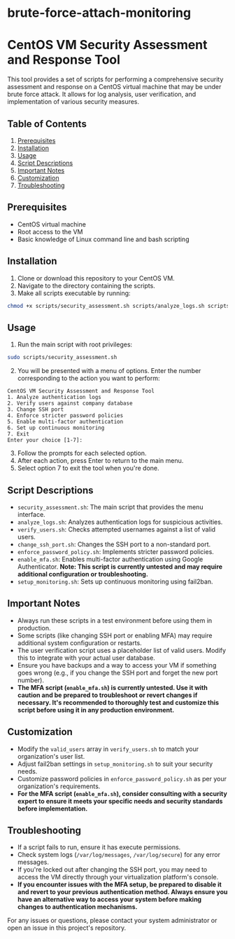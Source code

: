 # brute-force-attach-monitoring

# CentOS VM Security Assessment and Response Tool

This tool provides a set of scripts for performing a comprehensive security assessment and response on a CentOS virtual machine that may be under brute force attack. It allows for log analysis, user verification, and implementation of various security measures.

## Table of Contents

1. [Prerequisites](#prerequisites)
2. [Installation](#installation)
3. [Usage](#usage)
4. [Script Descriptions](#script-descriptions)
5. [Important Notes](#important-notes)
6. [Customization](#customization)
7. [Troubleshooting](#troubleshooting)

## Prerequisites

- CentOS virtual machine
- Root access to the VM
- Basic knowledge of Linux command line and bash scripting

## Installation

1. Clone or download this repository to your CentOS VM.
2. Navigate to the directory containing the scripts.
3. Make all scripts executable by running:

```bash
chmod +x scripts/security_assessment.sh scripts/analyze_logs.sh scripts/verify_users.sh scripts/change_ssh_port.sh scripts/enforce_password_policy.sh scripts/enable_mfa.sh scripts/setup_monitoring.sh
```

## Usage

1. Run the main script with root privileges:

```bash
sudo scripts/security_assessment.sh
```

2. You will be presented with a menu of options. Enter the number corresponding to the action you want to perform:

```
CentOS VM Security Assessment and Response Tool
1. Analyze authentication logs
2. Verify users against company database
3. Change SSH port
4. Enforce stricter password policies
5. Enable multi-factor authentication
6. Set up continuous monitoring
7. Exit
Enter your choice [1-7]:
```

3. Follow the prompts for each selected option.
4. After each action, press Enter to return to the main menu.
5. Select option 7 to exit the tool when you're done.

## Script Descriptions

- `security_assessment.sh`: The main script that provides the menu interface.
- `analyze_logs.sh`: Analyzes authentication logs for suspicious activities.
- `verify_users.sh`: Checks attempted usernames against a list of valid users.
- `change_ssh_port.sh`: Changes the SSH port to a non-standard port.
- `enforce_password_policy.sh`: Implements stricter password policies.
- `enable_mfa.sh`: Enables multi-factor authentication using Google Authenticator. **Note: This script is currently untested and may require additional configuration or troubleshooting.**
- `setup_monitoring.sh`: Sets up continuous monitoring using fail2ban.

## Important Notes

- Always run these scripts in a test environment before using them in production.
- Some scripts (like changing SSH port or enabling MFA) may require additional system configuration or restarts.
- The user verification script uses a placeholder list of valid users. Modify this to integrate with your actual user database.
- Ensure you have backups and a way to access your VM if something goes wrong (e.g., if you change the SSH port and forget the new port number).
- **The MFA script (`enable_mfa.sh`) is currently untested. Use it with caution and be prepared to troubleshoot or revert changes if necessary. It's recommended to thoroughly test and customize this script before using it in any production environment.**

## Customization

- Modify the `valid_users` array in `verify_users.sh` to match your organization's user list.
- Adjust fail2ban settings in `setup_monitoring.sh` to suit your security needs.
- Customize password policies in `enforce_password_policy.sh` as per your organization's requirements.
- **For the MFA script (`enable_mfa.sh`), consider consulting with a security expert to ensure it meets your specific needs and security standards before implementation.**

## Troubleshooting

- If a script fails to run, ensure it has execute permissions.
- Check system logs (`/var/log/messages`, `/var/log/secure`) for any error messages.
- If you're locked out after changing the SSH port, you may need to access the VM directly through your virtualization platform's console.
- **If you encounter issues with the MFA setup, be prepared to disable it and revert to your previous authentication method. Always ensure you have an alternative way to access your system before making changes to authentication mechanisms.**

For any issues or questions, please contact your system administrator or open an issue in this project's repository.